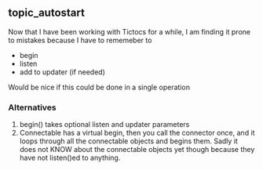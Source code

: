 ## topic_autostart

Now that I have been working with Tictocs for a while, I am finding it prone to mistakes
because I have to rememeber to

* begin
* listen
* add to updater (if needed)

Would be nice if this could be done in a single operation

### Alternatives

1. begin() takes optional listen and updater parameters 
2. Connectable has a virtual begin, then you call the connector once, and it loops
through all the connectable objects and begins them.  Sadly it does not KNOW about
the connectable objects yet though because they have not listen()ed to anything.
